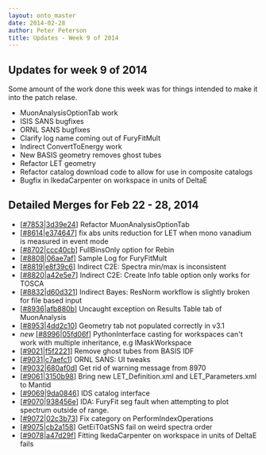```yaml
---
layout: onto_master
date: 2014-02-28
author: Peter Peterson
title: Updates - Week 9 of 2014
---
```

Updates for week 9 of 2014
--------------------------
Some amount of the work done this week was for things intended to make it into the patch relase.
* MuonAnalysisOptionTab work
* ISIS SANS bugfixes
* ORNL SANS bugfixes
* Clarify log name coming out of FuryFitMult
* Indirect ConvertToEnergy work
* New BASIS geometry removes ghost tubes
* Refactor LET geometry
* Refactor catalog download code to allow for use in composite catalogs
* Bugfix in IkedaCarpenter on workspace in units of DeltaE

Detailed Merges for Feb 22 - 28, 2014
-------------------------------------
* \[[#7853](http://trac.mantidproject.org/mantid/ticket/7853)|[3d39e24](https://github.com/mantidproject/mantid/commit/3d39e2498f4c657c59393d126d8df615ca193d09)\] Refactor MuonAnalysisOptionTab
* \[[#8614](http://trac.mantidproject.org/mantid/ticket/8614)|[e374647](https://github.com/mantidproject/mantid/commit/e374647b3780a922cfba34fbf248b5ed5cae5497)\] fix abs units reduction for LET when mono vanadium is measured in event mode
* \[[#8702](http://trac.mantidproject.org/mantid/ticket/8702)|[ccc40cb](https://github.com/mantidproject/mantid/commit/ccc40cb1fd8457a2e26bc6d4b4cf67e76370913f)\] FullBinsOnly option for Rebin
* \[[#8808](http://trac.mantidproject.org/mantid/ticket/8808)|[06ae7af](https://github.com/mantidproject/mantid/commit/06ae7af5948fce5c112d3eb8c903e946b6cfa745)\] Sample Log for FuryFitMult
* \[[#8819](http://trac.mantidproject.org/mantid/ticket/8819)|[e8f39c6](https://github.com/mantidproject/mantid/commit/e8f39c65c3b0af2f325a7f13ab36e575326e6b7c)\] Indirect C2E: Spectra min/max is inconsistent
* \[[#8820](http://trac.mantidproject.org/mantid/ticket/8820)|[a42e5e7](https://github.com/mantidproject/mantid/commit/a42e5e763fefc9812354e7f528891d06d58a1af9)\] Indirect C2E: Create Info table option only works for TOSCA
* \[[#8832](http://trac.mantidproject.org/mantid/ticket/8832)|[d60d321](https://github.com/mantidproject/mantid/commit/d60d321a93a1a49112fb9039c871799cf5eeac37)\] Indirect Bayes: ResNorm workflow is slightly broken for file based input
* \[[#8936](http://trac.mantidproject.org/mantid/ticket/8936)|[afb880b](https://github.com/mantidproject/mantid/commit/afb880b5de30cd786842158ff915c95f836e37cd)\] Uncaught exception on Results Table tab of MuonAnalysis
* \[[#8953](http://trac.mantidproject.org/mantid/ticket/8953)|[4dd2c10](https://github.com/mantidproject/mantid/commit/4dd2c10a82c0116ad276efc0b5871660f361622e)\] Geometry tab not populated correctly in v3.1
* *new* \[[#8996](http://trac.mantidproject.org/mantid/ticket/8996)|[05fd06f](https://github.com/mantidproject/mantid/commit/05fd06fca4923e9aca9d68fefb91bab29948bd32)\] PythonInterface casting for workspaces can't work with multiple inheritance, e.g IMaskWorkspace
* \[[#9021](http://trac.mantidproject.org/mantid/ticket/9021)|[f5f2221](https://github.com/mantidproject/mantid/commit/f5f22215fa743ed347e162e227a1b419939993f8)\] Remove ghost tubes from BASIS IDF
* \[[#9031](http://trac.mantidproject.org/mantid/ticket/9031)|[c7aefc1](https://github.com/mantidproject/mantid/commit/c7aefc16ca4b1a5b6159f5f1dead3389e2f5ea78)\] ORNL SANS: UI tweaks
* \[[#9032](http://trac.mantidproject.org/mantid/ticket/9032)|[680af0d](https://github.com/mantidproject/mantid/commit/680af0df21b18b52038f40b6a9b2f4ee936c7059)\] Get rid of warning message from 8970
* \[[#9061](http://trac.mantidproject.org/mantid/ticket/9061)|[3150b98](https://github.com/mantidproject/mantid/commit/3150b9895486da7fc6c054f373cc45fe42969841)\] Bring new LET_Definition.xml and LET_Parameters.xml to Mantid
* \[[#9069](http://trac.mantidproject.org/mantid/ticket/9069)|[9da0846](https://github.com/mantidproject/mantid/commit/9da084670a7b56b44f252ddd857f8f848566cc57)\] IDS catalog interface
* \[[#9070](http://trac.mantidproject.org/mantid/ticket/9070)|[938456e](https://github.com/mantidproject/mantid/commit/938456e705f7d900ab951d343b810afcec0701db)\] IDA: FuryFit seg fault when attempting to plot spectrum outside of range.
* \[[#9072](http://trac.mantidproject.org/mantid/ticket/9072)|[02c3b73](https://github.com/mantidproject/mantid/commit/02c3b736ee836df23be58a151df58fb17d538c63)\] Fix category on PerformIndexOperations
* \[[#9075](http://trac.mantidproject.org/mantid/ticket/9075)|[cb2a158](https://github.com/mantidproject/mantid/commit/cb2a158fd7d69f939a481c31e802d5e18121fce4)\] GetEiT0atSNS fail on weird spectra order
* \[[#9078](http://trac.mantidproject.org/mantid/ticket/9078)|[a47d29f](https://github.com/mantidproject/mantid/commit/a47d29f0b83050e1e5992d82176a9650af1f5d5f)\] Fitting IkedaCarpenter on workspace in units of DeltaE fails

